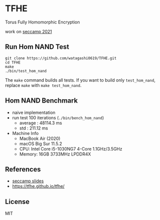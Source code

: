 # TFHE

Torus Fully Homomorphic Encryption

work on [seccamp 2021](https://www.ipa.go.jp/jinzai/camp/2021/zenkoku2021_index.html)

## Run Hom NAND Test

```
git clone https://github.com/watagashi0619/TFHE.git
cd TFHE
make
./bin/test_hom_nand
```

The `make` command builds all tests. If you want to build only `test_hom_nand`, replace `make` with `make test_hom_nand`.

## Hom NAND Benchmark

* naive implementation
* run test 100 iterations (`./bin/bench_hom_nand`)
  * average : 48114.3 ms
  * std : 211.12 ms
* Machine Info
  * MacBook Air (2020)
  * macOS Big Sur 11.5.2
  * CPU: Intel Core i5-1030NG7 4-Core 1.1GHz/3.5GHz
  * Memory: 16GB 3733MHz LPDDR4X

## References

* [seccamp slides](https://nindanaoto.github.io)
* https://tfhe.github.io/tfhe/

## License

MIT